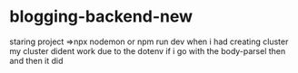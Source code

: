 # blogging-backend-new
staring project =>npx nodemon or npm run dev
when i had creating cluster my cluster dident work due to the dotenv if i go with the body-parsel then and then it did
